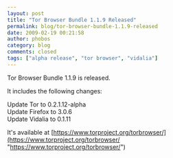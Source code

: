 ```yaml
---
layout: post
title: "Tor Browser Bundle 1.1.9 Released"
permalink: blog/tor-browser-bundle-1.1.9-released
date: 2009-02-19 00:21:58
author: phobos
category: blog
comments: closed
tags: ["alpha release", "tor browser", "vidalia"]
---
```


Tor Browser Bundle 1.1.9 is released.

It includes the following changes:

Update Tor to 0.2.1.12-alpha  
 Update Firefox to 3.0.6  
 Update Vidalia to 0.1.11

It's available at [https://www.torproject.org/torbrowser/](https://www.torproject.org/torbrowser/ "https://www.torproject.org/torbrowser/")
